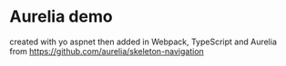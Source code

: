 # Aurelia demo
created with yo aspnet
then added in Webpack, TypeScript and Aurelia from https://github.com/aurelia/skeleton-navigation

